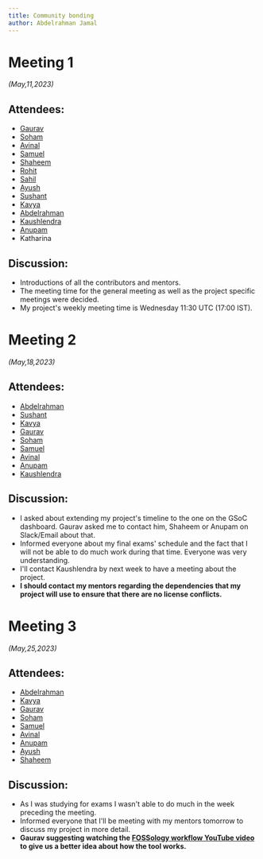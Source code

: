 ```yaml
---
title: Community bonding
author: Abdelrahman Jamal
---
```

<!--
SPDX-License-Identifier: CC-BY-SA-4.0

SPDX-FileCopyrightText: 2023 Abdelrahman Jamal <abdelrahmanjamal5565@gmail.com>
-->

# Meeting 1

*(May,11,2023)*

## Attendees:

* [Gaurav](https://github.com/GMishx)
* [Soham](https://github.com/soham4abc)
* [Avinal](https://github.com/avinal)
* [Samuel](https://github.com/dushimsam)
* [Shaheem](https://github.com/shaheemazmalmmd)
* [Rohit](https://github.com/rohitpandey49)
* [Sahil](https://github.com/sjha2048)
* [Ayush](https://github.com/hastagAB)
* [Sushant](https://github.com/its-sushant)
* [Kavya](https://github.com/k-avy)
* [Abdelrahman](https://github.com/Hero2323)
* [Kaushlendra](https://github.com/Kaushl2208)
* [Anupam](https://github.com/ag4ums)
* Katharina

## Discussion:

- Introductions of all the contributors and mentors.
- The meeting time for the general meeting as well as the project specific meetings were decided.
- My project's weekly meeting time is Wednesday 11:30 UTC (17:00 IST).

# Meeting 2

*(May,18,2023)*

## Attendees:

* [Abdelrahman](https://github.com/Hero2323)
* [Sushant](https://github.com/its-sushant)
* [Kavya](https://github.com/k-avy)
* [Gaurav](https://github.com/GMishx)
* [Soham](https://github.com/soham4abc)
* [Samuel](https://github.com/dushimsam)
* [Avinal](https://github.com/avinal)
* [Anupam](https://github.com/ag4ums)
* [Kaushlendra](https://github.com/Kaushl2208)

## Discussion:

- I asked about extending my project's timeline to the one on the GSoC dashboard. Gaurav asked me to contact him, Shaheem or Anupam on Slack/Email about that.
- Informed everyone about my final exams' schedule and the fact that I will not be able to do much work during that time. Everyone was very understanding.
- I'll contact Kaushlendra by next week to have a meeting about the project.
- **I should contact my mentors regarding the dependencies that my project will use to ensure that there are no license conflicts.**
# Meeting 3

*(May,25,2023)*
## Attendees:

* [Abdelrahman](https://github.com/Hero2323)
* [Kavya](https://github.com/k-avy)
* [Gaurav](https://github.com/GMishx)
* [Soham](https://github.com/soham4abc)
* [Samuel](https://github.com/dushimsam)
* [Avinal](https://github.com/avinal)
* [Anupam](https://github.com/ag4ums)
* [Ayush](https://github.com/hastagAB)
* [Shaheem](https://github.com/shaheemazmalmmd)

## Discussion:
- As I was studying for exams I wasn't able to do much in the week preceding the meeting.
- Informed everyone that I'll be meeting with my mentors tomorrow to discuss my project in more detail.
- **Gaurav suggesting watching the [FOSSology workflow YouTube video](https://youtu.be/TZqU5ZALI7U) to give us a better idea about how the tool works.**